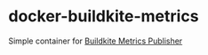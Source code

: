 # docker-buildkite-metrics

Simple container for [Buildkite Metrics Publisher](https://github.com/buildkite/buildkite-metrics)
